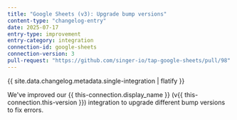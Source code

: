 ```yaml
---
title: "Google Sheets (v3): Upgrade bump versions"
content-type: "changelog-entry"
date: 2025-07-17
entry-type: improvement
entry-category: integration
connection-id: google-sheets
connection-version: 3
pull-request: "https://github.com/singer-io/tap-google-sheets/pull/98"
---
```

{{ site.data.changelog.metadata.single-integration | flatify }}

We've improved our {{ this-connection.display_name }} (v{{ this-connection.this-version }}) integration to upgrade different bump versions to fix errors.